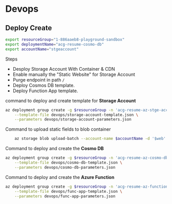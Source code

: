 # Devops

## Deploy Create

```bash
export resourceGroup="1-886aaeb8-playground-sandbox"
export deploymentName="acg-resume-cosmo-db"
export accountName="stgeaccount"
```

Steps

- Desploy Storage Account With Container & CDN
- Enable manually the "Static Website" for Storage Account
- Purge endpoint in path `/`
- Deploy Cosmos DB template.
- Deploy Function App template.

command to deploy and create template for **Storage Account**

```bash
az deployment group create -g $resourceGroup -n 'acg-resume-az-stge-account-deployment' \
    --template-file devops/storage-account-template.json \
    --parameters devops/storage-account-parameters.json
```

Command to upload static fields to blob container

```bash
    az storage blob upload-batch --account-name $accountName -d '$web' -s frontend/
```

Command to deploy and create the **Cosmo DB**

```bash
az deployment group create -g $resourceGroup -n 'acg-resume-az-cosmo-db-deployment' \
    --template-file devops/cosmo-db-template.json \
    --parameters devops/cosmo-db-parameters.json
```

Command to deploy and create the **Azure Function**

```bash
az deployment group create -g $resourceGroup -n 'acg-resume-az-function-app-deployment' \
    --template-file devops/func-app-template.json \
    --parameters devops/func-app-parameters.json
```

